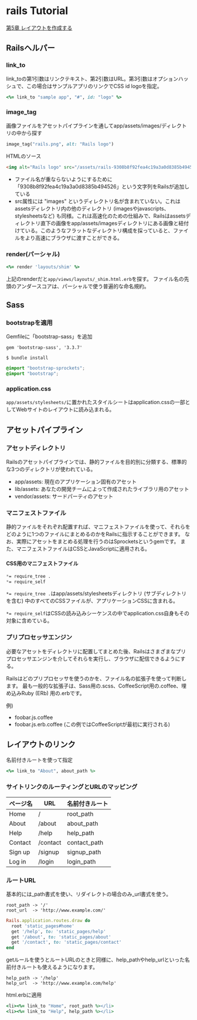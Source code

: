 # rails Tutorial

[第5章 レイアウトを作成する](https://railstutorial.jp/chapters/filling_in_the_layout?version=5.1#cha-filling_in_the_layout)

## Railsヘルパー

### link_to

link_toの第1引数はリンクテキスト、第2引数はURL。第3引数はオプションハッシュで、この場合はサンプルアプリのリンクでCSS id logoを指定。

``` ruby
<%= link_to "sample app", "#", id: "logo" %>
```

### image_tag

画像ファイルをアセットパイプラインを通してapp/assets/images/ディレクトリの中から探す

``` ruby
image_tag("rails.png", alt: "Rails logo")
```

HTMLのソース

``` html
<img alt="Rails logo" src="/assets/rails-9308b8f92fea4c19a3a0d8385b494526.png" />
```

 - ファイル名が重ならないようにするために「9308b8f92fea4c19a3a0d8385b494526」という文字列をRailsが追加している
 - src属性には "images" というディレクトリ名が含まれていない。これはassetsディレクトリ内の他のディレクトリ (imagesやjavascripts、stylesheetsなど) も同様。これは高速化のための仕組みで、Railsはassetsディレクトリ直下の画像をapp/assets/imagesディレクトリにある画像と紐付けている。このようなフラットなディレクトリ構成を採っていると、ファイルをより高速にブラウザに渡すことができる。

### render(パーシャル)

``` ruby
<%= render 'layouts/shim' %>
```

上記のrenderだと```app/views/layouts/_shim.html.erb```を探す。
ファイル名の先頭のアンダースコアは、パーシャルで使う普遍的な命名規約。

## Sass

### bootstrapを適用

Gemfileに「bootstrap-sass」を追加

``` ruby:Gemfile
gem 'bootstrap-sass', '3.3.7'
```

``` terminal
$ bundle install
```

``` css:app/assets/stylesheets/custom.scss
@import "bootstrap-sprockets";
@import "bootstrap";
```

### application.css

```app/assets/stylesheets/```に置かれたスタイルシートはapplication.cssの一部としてWebサイトのレイアウトに読み込まれる。

## アセットパイプライン

### アセットディレクトリ

Railsのアセットパイプラインでは、静的ファイルを目的別に分類する、標準的な3つのディレクトリが使われている。

- app/assets: 現在のアプリケーション固有のアセット
- lib/assets: あなたの開発チームによって作成されたライブラリ用のアセット
- vendor/assets: サードパーティのアセット

### マニフェストファイル

静的ファイルをそれぞれ配置すれば、マニフェストファイルを使って、それらをどのように1つのファイルにまとめるのかをRailsに指示することができます。
なお、実際にアセットをまとめる処理を行うのはSprocketsというgemです。
また、マニフェストファイルはCSSとJavaScriptに適用される。

#### CSS用のマニフェストファイル

```css:app/assets/stylesheets/application.css
*= require_tree .
*= require_self
```

```*= require_tree .```はapp/assets/stylesheetsディレクトリ (サブディレクトリを含む) 中のすべてのCSSファイルが、アプリケーションCSSに含まれる。

```*= require_self```はCSSの読み込みシーケンスの中でapplication.css自身もその対象に含めている。

### プリプロセッサエンジン

必要なアセットをディレクトリに配置してまとめた後、Railsはさまざまなプリプロセッサエンジンを介してそれらを実行し、ブラウザに配信できるようにする。

Railsはどのプリプロセッサを使うのかを、ファイル名の拡張子を使って判断します。
最も一般的な拡張子は、Sass用の.scss、CoffeeScript用の.coffee、埋め込みRuby (ERb) 用の.erbです。

例)

- foobar.js.coffee
- foobar.js.erb.coffee (この例ではCoffeeScriptが最初に実行される)

## レイアウトのリンク

名前付きルートを使って指定

``` ruby
<%= link_to "About", about_path %>
```

### サイトリンクのルーティングとURLのマッピング

| ページ名 | URL | 名前付きルート |
----|----|----
|Home|/|root_path|
|About|/about|about_path|
|Help|/help|help_path|
|Contact|/contact|contact_path|
|Sign up|/signup|signup_path|
|Log in|/login|login_path|

### ルートURL

基本的には_path書式を使い、リダイレクトの場合のみ_url書式を使う。

```
root_path -> '/'
root_url  -> 'http://www.example.com/'
```

```ruby:config/routes.rb
Rails.application.routes.draw do
  root 'static_pages#home'
  get '/help', to: 'static_pages/help'
  get '/about', to: 'static_pages/about'
  get '/contact', to: 'static_pages/contact'
end
```

getルールを使うとルートURLのときと同様に、help_pathやhelp_urlといった名前付きルートも使えるようになります。

```
help_path -> '/help'
help_url  -> 'http://www.example.com/help'
```

html.erbに適用

```ruby
<li><%= link_to "Home", root_path %></li>
<li><%= link_to "Help", help_path %></li>
```
